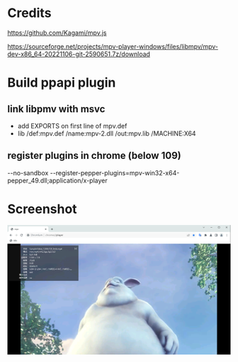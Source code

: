 
# Credits
https://github.com/Kagami/mpv.js

https://sourceforge.net/projects/mpv-player-windows/files/libmpv/mpv-dev-x86_64-20221106-git-2590651.7z/download

# Build ppapi plugin

## link libpmv with msvc
- add EXPORTS on first line of mpv.def
- lib /def:mpv.def /name:mpv-2.dll /out:mpv.lib /MACHINE:X64

## register plugins in chrome (below 109)

--no-sandbox --register-pepper-plugins=mpv-win32-x64-pepper_49.dll;application/x-player

# Screenshot
![player](player.png)
